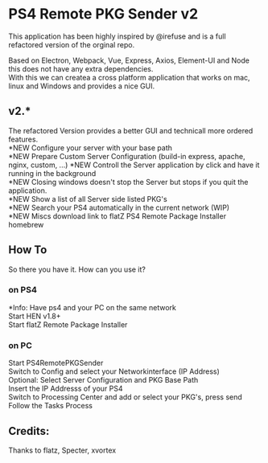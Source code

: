 # PS4 Remote PKG Sender v2  

This application has been highly inspired by @irefuse and is a full refactored version of the orginal repo.  

Based on Electron, Webpack, Vue, Express, Axios, Element-UI and Node this does not have any extra dependencies.  
With this we can createa a cross platform application that works on mac, linux and Windows and provides a nice GUI.  


## v2.*
The refactored Version provides a better GUI and technicall more ordered features.  
*NEW Configure your server with your base path  
*NEW Prepare Custom Server Configuration (build-in express, apache, nginx, custom, ...)
*NEW Controll the Server application by click and have it running in the background  
*NEW Closing windows doesn't stop the Server but stops if you quit the application.   
*NEW Show a list of all Server side listed PKG's  
*NEW Search your PS4 automatically in the current network (WIP)  
*NEW Miscs download link to flatZ PS4 Remote Package Installer homebrew  


## How To
So there you have it. How can you use it?  

### on PS4
*Info: Have ps4 and your PC on the same network  
Start HEN v1.8+  
Start flatZ Remote Package Installer  

### on PC
Start PS4RemotePKGSender  
Switch to Config and select your Networkinterface (IP Address)  
Optional: Select Server Configuration and PKG Base Path  
Insert the IP Addresss of your PS4  
Switch to Processing Center and add or select your PKG's, press send  
Follow the Tasks Process  


## Credits:
Thanks to flatz, Specter, xvortex
